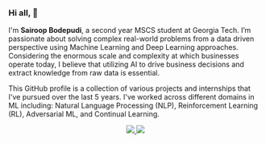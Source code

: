 ### Hi all, 👋

I'm **Sairoop Bodepudi**, a second year MSCS student at Georgia Tech. I’m passionate about solving complex real-world problems from a data driven perspective using Machine Learning and Deep Learning approaches. Considering the enormous scale and complexity at which businesses operate today, I believe that utilizing AI to drive business decisions and extract knowledge from raw data is essential.

This GitHub profile is a collection of various projects and internships that I've pursued over the last 5 years. I've worked across different domains in ML including: Natural Language Processing (NLP), Reinforcement Learning (RL), Adversarial ML, and Continual Learning.

<p align="center">
   <a href="https://www.linkedin.com/in/sairoopb/">
  <img src="https://img.shields.io/badge/Sairoop Bodepudi-informational?style=for-the-badge&labelColor=black&logo=linkedin&logoColor=0077b5&&color=0077b5">
  </a>
   <a href="mailto:sairoop@gatech.edu">
  <img src="https://img.shields.io/badge/Gmail-sairoopb@gmail.com-informational?style=for-the-badge&labelColor=black&logoColor=d14836&logo=gmail&color=d14836"/>
  </a>
</p>
